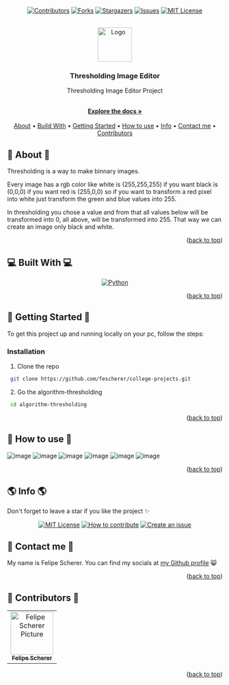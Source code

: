 <a name="readme-top"></a>

<div align="center">

[![Contributors][contributors-shield]][contributors-url]
[![Forks][forks-shield]][forks-url]
[![Stargazers][stars-shield]][stars-url]
[![Issues][issues-shield]][issues-url]
[![MIT License][license-shield]][license-url]

  <br />
  <a href="https://github.com/fescherer/college-projects">
    <img src="https://user-images.githubusercontent.com/62115215/218600027-5eda2e8c-b177-437b-86e4-2003c5ef6eef.png" alt="Logo" width="80" height="80">
  </a>

<h3 align="center">Thresholding Image Editor</h3>

<p align="center">

Thresholding Image Editor Project

<br />
<a href="https://github.com/fescherer/college-projects"><strong>Explore the docs »</strong></a>
<br />
<br />
<a href="#about">About</a>
•
<a href="#stack">Build With</a>
•
<a href="#install">Getting Started</a>
•
<a href="#usage">How to use</a>
•
<a href="#info">Info</a>
•
<a href="#contact">Contact me</a>
•
<a href="#contributors">Contributors</a>

</p>
</div>

<!-- **********************🐲About🐲********************** -->

<a name="about"></a>

## 📕 About 📕

Thresholding is a way to make binnary images.

Every image has a rgb color like white is (255,255,255) if you want black is (0,0,0) if you want red is (255,0,0) so if you want to transform a red pixel into white just transform the green and blue values into 255.

In thresholding you chose a value and from that all values below will be transformed into 0, all above, will be transformed into 255. That way we can create an image only black and white.

<p align="right">(<a href="#readme-top">back to top</a>)</p>

<!-- **********************🐲Built With🐲********************** -->

<a name="stack"></a>

## 💻 Built With 💻

<div align="center">

[![Python][python]][python-url]

</div>

<p align="right">(<a href="#readme-top">back to top</a>)</p>

<!-- **********************🐲Getting Started🐲********************** -->

<a name="install"></a>

## 🚂 Getting Started 🚂

To get this project up and running locally on your pc, follow the steps:

### Installation

1. Clone the repo
  ```sh
   git clone https://github.com/fescherer/college-projects.git
  ```
2. Go the algorithm-thresholding
  ```sh
   cd algorithm-thresholding
  ```

<p align="right">(<a href="#readme-top">back to top</a>)</p>

<!-- **********************🐲How to use🐲********************** -->

<a name="usage"></a>

## 🙋 How to use 🙋

![image](https://user-images.githubusercontent.com/62115215/236691953-8eeb04a5-93f1-4de6-9479-d40e1acd69c9.png)
![image](https://user-images.githubusercontent.com/62115215/236691965-4ee1de5b-9d2f-4701-ba16-8ef7574c55da.png)
![image](https://user-images.githubusercontent.com/62115215/236691976-14aeb920-b887-4956-b91a-40c54bebac29.png)
![image](https://user-images.githubusercontent.com/62115215/236691998-3251449e-0355-4b24-abd2-9236f86ab868.png)
![image](https://user-images.githubusercontent.com/62115215/236692002-bf575b7d-e39a-45f2-ba4d-39724c6e5c36.png)
![image](https://user-images.githubusercontent.com/62115215/236692009-2eac359d-2a91-4196-a491-42d9c1e8949d.png)

<p align="right">(<a href="#readme-top">back to top</a>)</p>

<!-- **********************🐲Info🐲********************** -->

<a name="info"></a>

## 🌎 Info 🌎

Don't forget to leave a star if you like the project ✨

<div align="center">

[![MIT License][license-shield]][license-url]
[![How to contribute][info-contribute-shield]][info-contribute-url]
[![Create an issue][info-issues-shield]][info-issues-url]

</div>

<!-- **********************🐲Contact Me🐲********************** -->
<a name="contact"></a>

## 💬 Contact me 💬

My name is Felipe Scherer. You can find my socials at [my Github profile](https://github.com/fescherer) 😸

<p align="right">(<a href="#readme-top">back to top</a>)</p>

<!-- **********************🐲Contributors🐲********************** -->

<a name="contributors"></a>

## 🤗 Contributors 🤗

<table>
  <tr>
    <td align="center">
      <a href="https://github.com/fescherer">
        <img src="https://github.com/fescherer.png" width="100px;" alt="Felipe Scherer Picture"/><br>
        <sub>
          <b>Felipe Scherer</b>
        </sub>
      </a>
    </td>
  </tr>
</table>

<p align="right">(<a href="#readme-top">back to top</a>)</p>

<!-- Badges and Badges Link -->
[contributors-shield]: https://img.shields.io/github/contributors/fescherer/college-projects.svg?style=for-the-badge
[contributors-url]: https://github.com/fescherer/college-projects/graphs/contributors
[forks-shield]: https://img.shields.io/github/forks/fescherer/college-projects.svg?style=for-the-badge
[forks-url]: https://github.com/fescherer/college-projects/network/members
[stars-shield]: https://img.shields.io/github/stars/fescherer/college-projects.svg?style=for-the-badge
[stars-url]: https://github.com/fescherer/college-projects/stargazers
[issues-shield]: https://img.shields.io/github/issues/fescherer/college-projects.svg?style=for-the-badge
[issues-url]: https://github.com/fescherer/college-projects/issues

[license-shield]: https://img.shields.io/github/license/fescherer/college-projects.svg?style=for-the-badge
[license-url]: https://github.com/fescherer/college-projects/blob/master/LICENSE
[info-contribute-shield]: https://img.shields.io/badge/👋-How%20to%20contribute-blue.svg?style=for-the-badge
[info-contribute-url]: https://github.com/fescherer/utils/blob/main/CONTRIBUTING.md
[info-issues-shield]: https://img.shields.io/badge/🐞-How%20to%20create%20an%20issue-blue.svg?style=for-the-badge
[info-issues-url]: https://github.com/fescherer/utils/blob/main/ISSUE.md

<!-- https://github.com/Ileriayo/markdown-badges -->
[python]: https://img.shields.io/badge/Python-3776AB?style=for-the-badge&logo=python&logoColor=white
[python-url]: https://www.python.org
